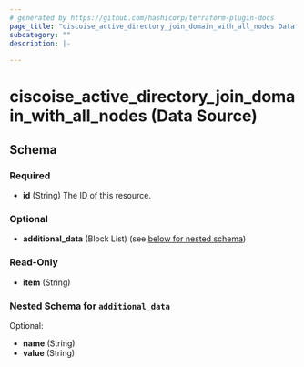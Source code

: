 ```yaml
---
# generated by https://github.com/hashicorp/terraform-plugin-docs
page_title: "ciscoise_active_directory_join_domain_with_all_nodes Data Source - terraform-provider-ciscoise"
subcategory: ""
description: |-
  
---
```


# ciscoise_active_directory_join_domain_with_all_nodes (Data Source)





<!-- schema generated by tfplugindocs -->
## Schema

### Required

- **id** (String) The ID of this resource.

### Optional

- **additional_data** (Block List) (see [below for nested schema](#nestedblock--additional_data))

### Read-Only

- **item** (String)

<a id="nestedblock--additional_data"></a>
### Nested Schema for `additional_data`

Optional:

- **name** (String)
- **value** (String)


